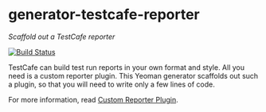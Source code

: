 # generator-testcafe-reporter
*Scaffold out a TestCafe reporter*

[![Build Status](https://api.travis-ci.org/DevExpress/generator-testcafe-reporter.svg)](https://travis-ci.org/DevExpress/generator-testcafe-reporter)

TestCafe can build test run reports in your own format and style. All you need is a custom reporter plugin.
This Yeoman generator scaffolds out such a plugin, so that you will need to write only a few lines of code.

For more information, read [Custom Reporter Plugin](https://devexpress.github.io/testcafe/documentation/extending-testcafe/reporter-plugin/).
